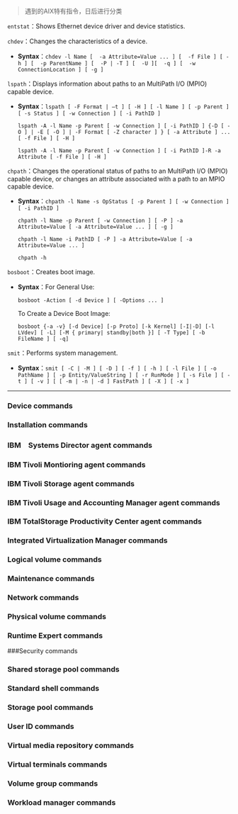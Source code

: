  > 遇到的AIX特有指令，日后进行分类


`entstat`：Shows Ethernet device driver and device statistics.

`chdev`：Changes the characteristics of a device.

 - **Syntax**：`chdev -l Name [  -a Attribute=Value ... ] [  -f File ] [ -h ] [  -p ParentName ] [  -P | -T ] [  -U ][  -q ] [  -w ConnectionLocation ] [ -g ]`

`lspath`：Displays information about paths to an MultiPath I/O (MPIO) capable device.

 - **Syntax**：`lspath [ -F Format | –t ] [ -H ] [ -l Name ] [ -p Parent ] [ -s Status ] [ -w Connection ] [ -i PathID ]`

   `lspath -A -l Name -p Parent [ -w Connection ] [ -i PathID ] {-D [ -O ] | -E [ -O ] | -F Format [ -Z character ] } [ -a Attribute ] ...[ -f File ] [ -H ]`

    `lspath -A -l Name -p Parent [ -w Connection ] [ -i PathID ]-R -a Attribute [ -f File ] [ -H ]`

`chpath`：Changes the operational status of paths to an MultiPath I/O (MPIO) capable device, or changes an attribute associated with a path to an MPIO capable device.

 - **Syntax**：`chpath -l Name -s OpStatus [ -p Parent ] [ -w Connection ] [ -i PathID ]`

   `chpath -l Name -p Parent [ -w Connection ] [ -P ] -a Attribute=Value [ -a Attribute=Value ... ] [ -g ]`

   `chpath -l Name -i PathID [ -P ] -a Attribute=Value [ -a Attribute=Value ... ]`

   `chpath -h`


`bosboot`：Creates boot image.

 - **Syntax**：For General Use:

   `bosboot -Action [ -d Device ] [ -Options ... ]`

   To Create a Device Boot Image:

   `bosboot {-a -v} [-d Device] [-p Proto] [-k Kernel] [-I|-D] [-l LVdev] [ -L] [-M { primary| standby|both }] [ -T Type] [ -b FileName ] [ -q]`

`smit`：Performs system management.

 - **Syntax**：`smit [ -C | -M ] [ -D ] [ -f ] [ -h ] [ -l File ] [ -o PathName ] [ -p Entity/ValueString ] [ -r RunMode ] [ -s File ] [ -t ] [ -v ] [ [ -m | -n | -d ] FastPath ] [ -X ] [ -x ]`











-------

### Device commands

### Installation commands

### IBM　Systems Director agent commands

### IBM Tivoli Montioring agent commands

### IBM Tivoli Storage agent commands

### IBM Tivoli Usage and Accounting Manager agent commands

### IBM TotalStorage Productivity Center agent commands

### Integrated Virtualization Manager commands

### Logical volume commands

### Maintenance commands

### Network commands

### Physical volume commands

### Runtime Expert commands

###Security commands

### Shared storage pool commands

### Standard shell commands

### Storage pool commands

### User ID commands

### Virtual media repository commands

### Virtual terminals commands

### Volume group commands

### Workload manager commands

